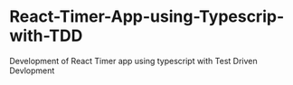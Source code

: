 # React-Timer-App-using-Typescrip-with-TDD
Development of React Timer app using typescript with Test Driven Devlopment
